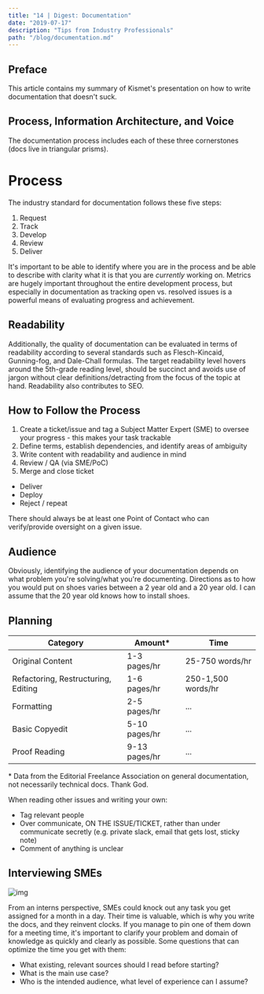 ```yaml
---
title: "14 | Digest: Documentation"
date: "2019-07-17"
description: "Tips from Industry Professionals"
path: "/blog/documentation.md"
---
```


## Preface
This article contains my summary of Kismet's presentation on how to write documentation that doesn't suck.

## Process, Information Architecture, and Voice

The documentation process includes each of these three cornerstones (docs live in triangular prisms).

# Process

The industry standard for documentation follows these five steps:
1. Request
2. Track
3. Develop
4. Review
5. Deliver

It's important to be able to identify where you are in the process and be able to describe with clarity what it is that you are *currently* working on.  Metrics are hugely important throughout the entire development process, but especially in documentation as tracking open vs. resolved issues is a powerful means of evaluating progress and achievement.

## Readability

Additionally, the quality of documentation can be evaluated in terms of readability according to several standards such as Flesch-Kincaid, Gunning-fog, and Dale-Chall formulas.  The target readability level hovers around the 5th-grade reading level, should be succinct and avoids use of jargon without clear definitions/detracting from the focus of the topic at hand.  Readability also contributes to SEO.

## How to Follow the Process

1. Create a ticket/issue and tag a Subject Matter Expert (SME) to oversee your progress - this makes your task trackable
2. Define terms, establish dependencies, and identify areas of ambiguity
3. Write content with readability and audience in mind
4. Review / QA (via SME/PoC)
5. Merge and close ticket
  - Deliver
  - Deploy
  - Reject / repeat

There should always be at least one Point of Contact who can verify/provide oversight on a given issue.

## Audience

Obviously, identifying the audience of your documentation depends on what problem you're solving/what you're documenting.  Directions as to how you would put on shoes varies between a 2 year old and a 20 year old.  I can assume that the 20 year old knows how to install shoes.

## Planning

| Category | Amount* | Time |
|----------|--------|------|
| Original Content | 1-3 pages/hr | 25-750 words/hr |
| Refactoring, Restructuring, Editing | 1-6 pages/hr | 250-1,500 words/hr |
| Formatting | 2-5 pages/hr | ... |
| Basic Copyedit | 5-10 pages/hr | ... |
| Proof Reading | 9-13 pages/hr | ... |

\* Data from the Editorial Freelance Association on general documentation, not necessarily technical docs.  Thank God.

When reading other issues and writing your own:
 - Tag relevant people
 - Over communicate, ON THE ISSUE/TICKET, rather than under communicate secretly (e.g. private slack, email that gets lost, sticky note)
 - Comment of anything is unclear

## Interviewing SMEs

![img](https://vignette.wikia.nocookie.net/villains/images/0/08/Mr._Smee_Transparent/revision/latest?cb=20170713193443)

From an interns perspective, SMEs could knock out any task you get assigned for a month in a day. Their time is valuable, which is why you write the docs, and they reinvent clocks.  If you manage to pin one of them down for a meeting time, it's important to clarify your problem and domain of knowledge as quickly and clearly as possible.  Some questions that can optimize the time you get with them:

- What existing, relevant sources should I read before starting?
- What is the main use case?
- Who is the intended audience, what level of experience can I assume?

